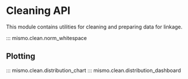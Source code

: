 # Cleaning API

This module contains utilities for cleaning and preparing data for linkage.

::: mismo.clean.norm_whitespace

## Plotting

::: mismo.clean.distribution_chart
::: mismo.clean.distribution_dashboard
